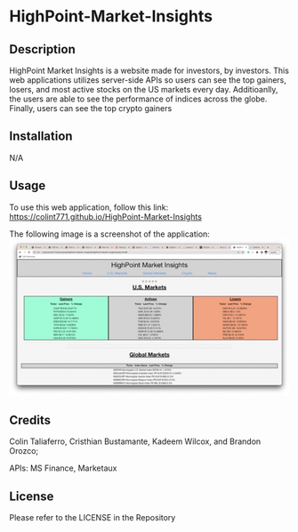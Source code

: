 # HighPoint-Market-Insights

## Description

HighPoint Market Insights is a website made for investors, by investors. This web applications utilizes server-side APIs so users can see the top gainers, losers, and most active stocks on the US markets every day. Additioanlly, the users are able to see the performance of indices across the globe. Finally, users can see the top crypto gainers

## Installation
N/A

## Usage

To use this web application, follow this link: https://colint771.github.io/HighPoint-Market-Insights

The following image is a screenshot of the application:
![HPMKTScreenshot  Medium.jpeg](https://github.com/colint771/HighPoint-Market-Insights/blob/cddf921ece5433bdc2b204188bc48ed5ec675aa7/HPMKTScreenshot%20%20Medium.jpeg) 

## Credits

Colin Taliaferro, Cristhian Bustamante, Kadeem Wilcox, and Brandon Orozco; 

APIs: MS Finance, Marketaux

## License

Please refer to the LICENSE in the Repository
